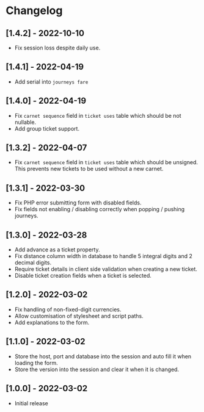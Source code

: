 # Changelog
## [1.4.2] - 2022-10-10
 - Fix session loss despite daily use.

## [1.4.1] - 2022-04-19
 - Add serial into `journeys fare`

## [1.4.0] - 2022-04-19
 - Fix `carnet sequence` field in `ticket uses` table which should be not nullable.
 - Add group ticket support.

## [1.3.2] - 2022-04-07
 - Fix `carnet sequence` field in `ticket uses` table which should be unsigned.
   This prevents new tickets to be used without a new carnet.

## [1.3.1] - 2022-03-30
 - Fix PHP error submitting form with disabled fields.
 - Fix fields not enabling / disabling correctly when popping / pushing journeys.

## [1.3.0] - 2022-03-28
 - Add advance as a ticket property.
 - Fix distance column width in database to handle 5 integral digits and 2 decimal digits.
 - Require ticket details in client side validation when creating a new ticket.
 - Disable ticket creation fields when a ticket is selected.

## [1.2.0] - 2022-03-02
 - Fix handling of non-fixed-digit currencies.
 - Allow customisation of stylesheet and script paths.
 - Add explanations to the form.

## [1.1.0] - 2022-03-02
 - Store the host, port and database into the session and auto fill it when loading the form.
 - Store the version into the session and clear it when it is changed.

## [1.0.0] - 2022-03-02
- Initial release